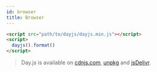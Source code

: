 ```yaml
---
id: browser
title: Browser
---
```


```html
<script src="path/to/dayjs/dayjs.min.js"></script>
<script>
  dayjs().format()
</script>
```
>Day.js is available on [cdnjs.com](https://cdnjs.com/libraries/dayjs), [unpkg](https://unpkg.com/dayjs/) and [jsDelivr](https://www.jsdelivr.com/package/npm/dayjs).
